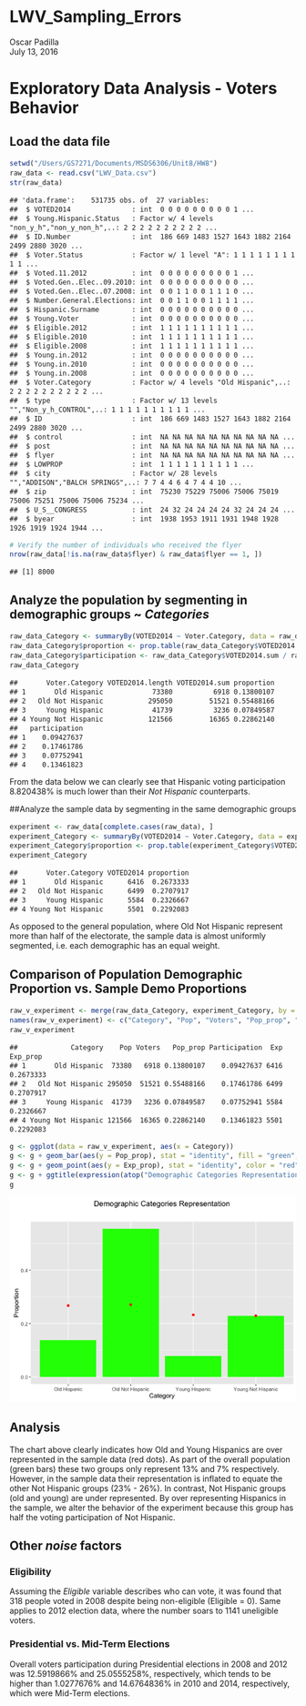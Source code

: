 # LWV_Sampling_Errors
Oscar Padilla  
July 13, 2016  



# Exploratory Data Analysis - Voters Behavior

## Load the data file


```r
setwd("/Users/GS7271/Documents/MSDS6306/Unit8/HW8")
raw_data <- read.csv("LWV_Data.csv")
str(raw_data)
```

```
## 'data.frame':	531735 obs. of  27 variables:
##  $ VOTED2014               : int  0 0 0 0 0 0 0 0 0 1 ...
##  $ Young.Hispanic.Status   : Factor w/ 4 levels "non_y_h","non_y_non_h",..: 2 2 2 2 2 2 2 2 2 2 ...
##  $ ID.Number               : int  186 669 1483 1527 1643 1882 2164 2499 2880 3020 ...
##  $ Voter.Status            : Factor w/ 1 level "A": 1 1 1 1 1 1 1 1 1 1 ...
##  $ Voted.11.2012           : int  0 0 0 0 0 0 0 0 0 1 ...
##  $ Voted.Gen..Elec..09.2010: int  0 0 0 0 0 0 0 0 0 0 ...
##  $ Voted.Gen..Elec..07.2008: int  0 0 1 1 0 0 1 1 1 0 ...
##  $ Number.General.Elections: int  0 0 1 1 0 0 1 1 1 1 ...
##  $ Hispanic.Surname        : int  0 0 0 0 0 0 0 0 0 0 ...
##  $ Young.Voter             : int  0 0 0 0 0 0 0 0 0 0 ...
##  $ Eligible.2012           : int  1 1 1 1 1 1 1 1 1 1 ...
##  $ Eligible.2010           : int  1 1 1 1 1 1 1 1 1 1 ...
##  $ Eligible.2008           : int  1 1 1 1 1 1 1 1 1 1 ...
##  $ Young.in.2012           : int  0 0 0 0 0 0 0 0 0 0 ...
##  $ Young.in.2010           : int  0 0 0 0 0 0 0 0 0 0 ...
##  $ Young.in.2008           : int  0 0 0 0 0 0 0 0 0 0 ...
##  $ Voter.Category          : Factor w/ 4 levels "Old Hispanic",..: 2 2 2 2 2 2 2 2 2 2 ...
##  $ type                    : Factor w/ 13 levels "","Non_y_h_CONTROL",..: 1 1 1 1 1 1 1 1 1 1 ...
##  $ ID                      : int  186 669 1483 1527 1643 1882 2164 2499 2880 3020 ...
##  $ control                 : int  NA NA NA NA NA NA NA NA NA NA ...
##  $ post                    : int  NA NA NA NA NA NA NA NA NA NA ...
##  $ flyer                   : int  NA NA NA NA NA NA NA NA NA NA ...
##  $ LOWPROP                 : int  1 1 1 1 1 1 1 1 1 1 ...
##  $ city                    : Factor w/ 28 levels "","ADDISON","BALCH SPRINGS",..: 7 7 4 4 6 4 7 4 4 10 ...
##  $ zip                     : int  75230 75229 75006 75006 75019 75006 75251 75006 75006 75234 ...
##  $ U_S__CONGRESS           : int  24 32 24 24 24 24 32 24 24 24 ...
##  $ byear                   : int  1938 1953 1911 1931 1948 1928 1926 1919 1924 1944 ...
```

```r
# Verify the number of individuals who received the flyer
nrow(raw_data[!is.na(raw_data$flyer) & raw_data$flyer == 1, ])
```

```
## [1] 8000
```

## Analyze the population by segmenting in demographic groups ~ *Categories*


```r
raw_data_Category <- summaryBy(VOTED2014 ~ Voter.Category, data = raw_data, FUN = c(length, sum), var.names = c("Category", "Population"))
raw_data_Category$proportion <- prop.table(raw_data_Category$VOTED2014.length)
raw_data_Category$participation <- raw_data_Category$VOTED2014.sum / raw_data_Category$VOTED2014.length
raw_data_Category
```

```
##       Voter.Category VOTED2014.length VOTED2014.sum proportion
## 1       Old Hispanic            73380          6918 0.13800107
## 2   Old Not Hispanic           295050         51521 0.55488166
## 3     Young Hispanic            41739          3236 0.07849587
## 4 Young Not Hispanic           121566         16365 0.22862140
##   participation
## 1    0.09427637
## 2    0.17461786
## 3    0.07752941
## 4    0.13461823
```
From the data below we can clearly see that Hispanic voting participation 8.820438% is much lower than their *Not Hispanic* counterparts.

##Analyze the sample data by segmenting in the same demographic groups


```r
experiment <- raw_data[complete.cases(raw_data), ]
experiment_Category <- summaryBy(VOTED2014 ~ Voter.Category, data = experiment, FUN = length, keep.names = TRUE, var.names = c("Category", "Population"))
experiment_Category$proportion <- prop.table(experiment_Category$VOTED2014)
experiment_Category
```

```
##       Voter.Category VOTED2014 proportion
## 1       Old Hispanic      6416  0.2673333
## 2   Old Not Hispanic      6499  0.2707917
## 3     Young Hispanic      5584  0.2326667
## 4 Young Not Hispanic      5501  0.2292083
```

As opposed to the general population, where Old Not Hispanic represent more than half of the electorate, the sample data is almost uniformly segmented, i.e.  each demographic has an equal weight.

## Comparison of Population Demographic Proportion vs. Sample Demo Proportions


```r
raw_v_experiment <- merge(raw_data_Category, experiment_Category, by = "Voter.Category")
names(raw_v_experiment) <- c("Category", "Pop", "Voters", "Pop_prop", "Participation", "Exp", "Exp_prop")
raw_v_experiment
```

```
##             Category    Pop Voters   Pop_prop Participation  Exp  Exp_prop
## 1       Old Hispanic  73380   6918 0.13800107    0.09427637 6416 0.2673333
## 2   Old Not Hispanic 295050  51521 0.55488166    0.17461786 6499 0.2707917
## 3     Young Hispanic  41739   3236 0.07849587    0.07752941 5584 0.2326667
## 4 Young Not Hispanic 121566  16365 0.22862140    0.13461823 5501 0.2292083
```

```r
g <- ggplot(data = raw_v_experiment, aes(x = Category))
g <- g + geom_bar(aes(y = Pop_prop), stat = "identity", fill = "green", position = "dodge")
g <- g + geom_point(aes(y = Exp_prop), stat = "identity", color = "red")
g <- g + ggtitle(expression(atop("Demographic Categories Representation"), atop("General Population vs. Experiment"), "")) + theme(legend.position = "top") + ylab("Proportion")
g
```

![](HW8_files/figure-html/unnamed-chunk-4-1.png)<!-- -->

## Analysis

The chart above clearly indicates how Old and Young Hispanics are over represented in the sample data (red dots). As part of the overall population (green bars) these two groups only represent 13% and 7% respectively. However, in the sample data their representation is inflated to equate the other Not Hispanic groups (23% - 26%). In contrast, Not Hispanic groups (old and young) are under represented.
By over representing Hispanics in the sample, we alter the behavior of the experiment because this group has half the voting participation of Not Hispanic.

## Other *noise* factors

### Eligibility

Assuming the *Eligible* variable describes who can vote, it was found that 318 people voted in 2008 despite being non-eligible (Eligible = 0). Same applies to 2012 election data, where the number soars to 1141 uneligible voters.

### Presidential vs. Mid-Term Elections

Overall voters participation during Presidential elections in 2008 and 2012 was 12.5919866% and 25.0555258%, respectively, which tends to be higher than 1.0277676% and 14.6764836% in 2010 and 2014, respectively, which were Mid-Term elections.
